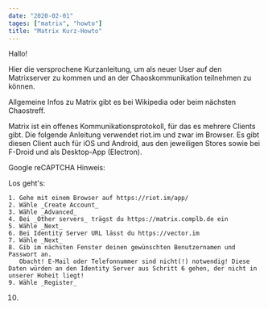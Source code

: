 ```yaml
---
date: "2020-02-01"
tages: ["matrix", "howto"]
title: "Matrix Kurz-Howto"
---
```

Hallo!

Hier die versprochene Kurzanleitung, um als neuer User auf den Matrixserver zu kommen und an der Chaoskommunikation teilnehmen zu können.

Allgemeine Infos zu Matrix gibt es bei Wikipedia oder beim nächsten Chaostreff. 

Matrix ist ein offenes Kommunikationsprotokoll, für das es mehrere Clients gibt. Die folgende Anleitung verwendet riot.im und zwar im Browser. Es gibt diesen Client auch für iOS und Android, aus den jeweiligen Stores sowie bei F-Droid und als Desktop-App (Electron).

Google reCAPTCHA Hinweis:

Los geht's:

    1. Gehe mit einem Browser auf https://riot.im/app/
    2. Wähle _Create Account_
    3. Wähle _Advanced_
    4. Bei _Other servers_ trägst du https://matrix.complb.de ein
    5. Wähle _Next_
    6. Bei Identity Server URL lässt du https://vector.im
    7. Wähle _Next_
    8. Gib im nächsten Fenster deinen gewünschten Benutzernamen und Passwort an. 
       Obacht! E-Mail oder Telefonnummer sind nicht(!) notwendig! Diese Daten würden an den Identity Server aus Schritt 6 gehen, der nicht in unserer Hoheit liegt!
    9. Wähle _Register_
   10.  



